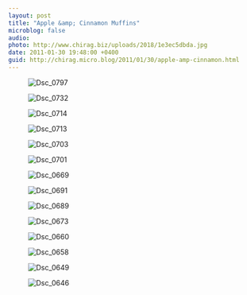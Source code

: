 ```yaml
---
layout: post
title: "Apple &amp; Cinnamon Muffins"
microblog: false
audio: 
photo: http://www.chirag.biz/uploads/2018/1e3ec5dbda.jpg
date: 2011-01-30 19:48:00 +0400
guid: http://chirag.micro.blog/2011/01/30/apple-amp-cinnamon.html
---
```

<figure><img alt="Dsc_0797" src="http://www.chirag.biz/uploads/2018/48390d7a81.jpg"></figure><figure><img alt="Dsc_0732" src="http://www.chirag.biz/uploads/2018/03d779b84a.jpg"></figure><figure><img alt="Dsc_0714" src="http://www.chirag.biz/uploads/2018/16deb01bb6.jpg"></figure><figure><img alt="Dsc_0713" src="http://www.chirag.biz/uploads/2018/f3d7450090.jpg"></figure><figure><img alt="Dsc_0703" src="http://www.chirag.biz/uploads/2018/340acd32f3.jpg"></figure><figure><img alt="Dsc_0701" src="http://www.chirag.biz/uploads/2018/89b41da373.jpg"></figure><figure><img alt="Dsc_0669" src="http://www.chirag.biz/uploads/2018/2734806793.jpg"></figure><figure><img alt="Dsc_0691" src="http://www.chirag.biz/uploads/2018/a5916ae56e.jpg"></figure><figure><img alt="Dsc_0689" src="http://www.chirag.biz/uploads/2018/2b2208edbf.jpg"></figure><figure><img alt="Dsc_0673" src="http://www.chirag.biz/uploads/2018/9d1166442a.jpg"></figure><figure><img alt="Dsc_0660" src="http://www.chirag.biz/uploads/2018/df37006c94.jpg"></figure><figure><img alt="Dsc_0658" src="http://www.chirag.biz/uploads/2018/5536749364.jpg"></figure><figure><img alt="Dsc_0649" src="http://www.chirag.biz/uploads/2018/1ae94eabad.jpg"></figure><figure><img alt="Dsc_0646" src="http://www.chirag.biz/uploads/2018/1e3ec5dbda.jpg"></figure>
